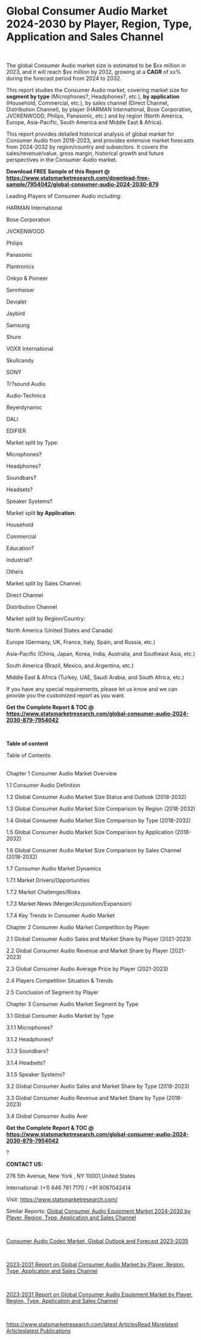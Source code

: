 <h1>Global Consumer Audio Market 2024-2030 by Player, Region, Type, Application and Sales Channel</h1><br/><p>The global Consumer Audio market size is estimated to be $xx million in 2023, and it will reach $xx million by 2032, growing at a <strong>CAGR</strong> of xx% during the forecast period from 2024 to 2032.</p>
 
 
 
 <p>This report studies the Consumer Audio market, covering market size for <strong>segment by type</strong> (Microphones?, Headphones?, etc.), <strong>by application</strong> (Household, Commercial, etc.), by sales channel (Direct Channel, Distribution Channel), by player (HARMAN International, Bose Corporation, JVCKENWOOD, Philips, Panasonic, etc.) and by region (North America, Europe, Asia-Pacific, South America and Middle East & Africa).</p>
 
 
 
 <p>This report provides detailed historical analysis of global market for Consumer Audio from 2018-2023, and provides extensive market forecasts from 2024-2032 by region/country and subsectors. It covers the sales/revenue/value, gross margin, historical growth and future perspectives in the Consumer Audio market.</p>
 
 
 
 <p><strong>Download FREE Sample of this Report @ <a href="https://www.statsmarketresearch.com/download-free-sample/7954042/global-consumer-audio-2024-2030-879">https://www.statsmarketresearch.com/download-free-sample/7954042/global-consumer-audio-2024-2030-879</a></strong></p>
 
 
 
 <p>Leading Players of Consumer Audio including:</p>
 
 
 
 <p>HARMAN International</p>
 
 
 
 <p>Bose Corporation</p>
 
 
 
 <p>JVCKENWOOD</p>
 
 
 
 <p>Philips</p>
 
 
 
 <p>Panasonic</p>
 
 
 
 <p>Plantronics</p>
 
 
 
 <p>Onkyo & Pioneer</p>
 
 
 
 <p>Sennheiser</p>
 
 
 
 <p>Devialet</p>
 
 
 
 <p>Jaybird</p>
 
 
 
 <p>Samsung</p>
 
 
 
 <p>Shure</p>
 
 
 
 <p>VOXX International</p>
 
 
 
 <p>Skullcandy</p>
 
 
 
 <p>SONY</p>
 
 
 
 <p>Tr?sound Audio</p>
 
 
 
 <p>Audio-Technica</p>
 
 
 
 <p>Beyerdynamic</p>
 
 
 
 <p>DALI</p>
 
 
 
 <p>EDIFIER</p>
 
 
 
 <p>Market split by Type:</p>
 
 
 
 <p>Microphones?</p>
 
 
 
 <p>Headphones?</p>
 
 
 
 <p>Soundbars?</p>
 
 
 
 <p>Headsets?</p>
 
 
 
 <p>Speaker Systems?</p>
 
 
 
 <p>Market split <strong>by Application</strong>:</p>
 
 
 
 <p>Household</p>
 
 
 
 <p>Commercial</p>
 
 
 
 <p>Education?</p>
 
 
 
 <p>Industrial?</p>
 
 
 
 <p>Others</p>
 
 
 
 <p>Market split by Sales Channel:</p>
 
 
 
 <p>Direct Channel</p>
 
 
 
 <p>Distribution Channel</p>
 
 
 
 <p>Market split by Region/Country:</p>
 
 
 
 <p>North America (United States and Canada)</p>
 
 
 
 <p>Europe (Germany, UK, France, Italy, Spain, and Russia, etc.)</p>
 
 
 
 <p>Asia-Pacific (China, Japan, Korea, India, Australia, and Southeast Asia, etc.)</p>
 
 
 
 <p>South America (Brazil, Mexico, and Argentina, etc.)</p>
 
 
 
 <p>Middle East & Africa (Turkey, UAE, Saudi Arabia, and South Africa, etc.)</p>
 
 
 
 <p>If you have any special requirements, please let us know and we can provide you the customized report as you want.</p>
 
 
 
 <div><b>Get the Complete Report & TOC @ <a href="https://www.statsmarketresearch.com/global-consumer-audio-2024-2030-879-7954042">https://www.statsmarketresearch.com/global-consumer-audio-2024-2030-879-7954042</a></b></div>
 
 
 
 <p><br />
 
 <b>Table of content</b></p>
 
 
 
 <p>Table of Contents<br />
 
 <br />
 
 Chapter 1 Consumer Audio Market Overview<br />
 
 1.1 Consumer Audio Definition<br />
 
 1.2 Global Consumer Audio Market Size Status and Outlook (2018-2032)<br />
 
 1.3 Global Consumer Audio Market Size Comparison by Region (2018-2032)<br />
 
 1.4 Global Consumer Audio Market Size Comparison by Type (2018-2032)<br />
 
 1.5 Global Consumer Audio Market Size Comparison by Application (2018-2032)<br />
 
 1.6 Global Consumer Audio Market Size Comparison by Sales Channel (2018-2032)<br />
 
 1.7 Consumer Audio Market Dynamics<br />
 
 1.7.1 Market Drivers/Opportunities<br />
 
 1.7.2 Market Challenges/Risks<br />
 
 1.7.3 Market News (Merger/Acquisition/Expansion)<br />
 
 1.7.4 Key Trends in Consumer Audio Market<br />
 
 Chapter 2 Consumer Audio Market Competition by Player<br />
 
 2.1 Global Consumer Audio Sales and Market Share by Player (2021-2023)<br />
 
 2.2 Global Consumer Audio Revenue and Market Share by Player (2021-2023)<br />
 
 2.3 Global Consumer Audio Average Price by Player (2021-2023)<br />
 
 2.4 Players Competition Situation & Trends<br />
 
 2.5 Conclusion of Segment by Player<br />
 
 Chapter 3 Consumer Audio Market Segment by Type<br />
 
 3.1 Global Consumer Audio Market by Type<br />
 
 3.1.1 Microphones?<br />
 
 3.1.2 Headphones?<br />
 
 3.1.3 Soundbars?<br />
 
 3.1.4 Headsets?<br />
 
 3.1.5 Speaker Systems?<br />
 
 3.2 Global Consumer Audio Sales and Market Share by Type (2018-2023)<br />
 
 3.3 Global Consumer Audio Revenue and Market Share by Type (2018-2023)<br />
 
 3.4 Global Consumer Audio Aver</p>
 
 
 
 <div><b>Get the Complete Report & TOC @ <a href="https://www.statsmarketresearch.com/global-consumer-audio-2024-2030-879-7954042">https://www.statsmarketresearch.com/global-consumer-audio-2024-2030-879-7954042</a></b></div>
 
 
 
 <p>? </p>
 
 
 
 <p><b>CONTACT US:</b><br />
 
 276 5th Avenue, New York , NY 10001,United States<br />
 
 International: (+1) 646 781 7170 / +91 8087042414<br />
 
 Visit: <a href="https://www.statsmarketresearch.com/">https://www.statsmarketresearch.com/</a><br />
 
 Similar Reports: <a href="https://www.statsmarketresearch.com/global-consumer-audio-2024-2030-879-7954042">Global Consumer Audio Equipment Market 2024-2030 by Player, Region, Type, Application and Sales Channel</a><br />
 
 <br />
 
 <a href="https://www.statsmarketresearch.com/global-consumer-audio-2024-2030-879-7954042">Consumer Audio Codec Market, Global Outlook and Forecast 2023-2035</a><br />
 
 <br />
 
 <a href="https://www.statsmarketresearch.com/global-consumer-audio-2024-2030-879-7954042">2023-2031 Report on Global Consumer Audio Market by Player, Region, Type, Application and Sales Channel</a><br />
 
 <br />
 
 <a href="https://www.statsmarketresearch.com/global-consumer-audio-2024-2030-879-7954042">2023-2031 Report on Global Consumer Audio Equipment Market by Player, Region, Type, Application and Sales Channel</a><br />
 
 <br />
 
 <a href="https://gyeongbokgung.com">https://www.statsmarketresearch.com/</a><a href="https://hallyeomaritime.com">latest Articles</a><a href="https://jingwansa.com">Read More</a><a href="https://nguoiviet.jp/">latest Articles</a><a href="https://www.intelmarketresearch.com/">latest Publications</a></p>